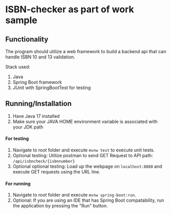 # ISBN-checker as part of work sample


## Functionality
The program should utilize a web framework to build a backend api that can handle ISBN 10 and 13 validation.

Stack used:
1. Java
2. Spring Boot framework
3. JUnit with SpringBootTest for testing

## Running/Installation
1. Have Java 17 installed
2. Make sure your JAVA HOME environment variable is associated with your JDK path

#### For testing
1. Navigate to root folder and execute `mvnw test` to execute unit tests.
2. Optional testing: Utilize postman to send GET Request to API path: `/api/isbncheck/{isbnnumber}`
3. Optional optional testing: Load up the webpage on `localhost:8080` and execute GET requests using the URL line.

#### For running
1. Navigate to root folder and execute `mvnw spring-boot:run`.
2. Optional: If you are using an IDE that has Spring Boot compatability, run the application by pressing the "Run" button.